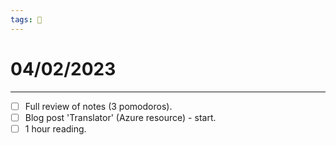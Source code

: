 ```yaml
---
tags: 📆
---
```


# 04/02/2023
---

- [ ] Full review of notes (3 pomodoros).
- [ ] Blog post 'Translator' (Azure resource) - start.
- [ ] 1 hour reading.
